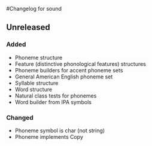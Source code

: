 #Changelog for sound

## Unreleased

### Added
- Phoneme structure
- Feature (distinctive phonological features) structures
- Phoneme builders for accent phoneme sets
- General American English phoneme set
- Syllable structure
- Word structure
- Natural class tests for phonemes
- Word builder from IPA symbols

### Changed
- Phoneme symbol is char (not string)
- Phoneme implements Copy
